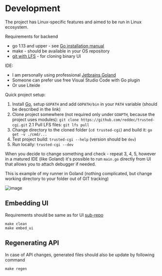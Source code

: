 # Development

The project has Linux-specific features and aimed to be run in Linux ecosystem.

Requirements for backend

* go 1.13 and upper - see [Go installation manual](https://golang.org/doc/install)
* make - should be available in your OS repository
* [git with LFS](https://git-lfs.github.com/) - for cloning binary UI

IDE:

* I am personally using professional [Jetbrains Goland](https://www.jetbrains.com/go/)
* Someone can prefer use free Visual Studio Code with Go plugin
* Or use Liteide

Quick project setup:

1. Install  [Go](https://golang.org/doc/install), setup `GOPATH` and add `GOPATH/bin` in your `PATH` variable (should be described in the link)
2. Clone project somewhere (not required only under `GOAPTH`, because the project uses modules): `git clone https://github.com/reddec/trusted-cgi.git`
2.1 Pull LFS files: `git lfs pull`
3. Change directory to the cloned folder (`cd trusted-cgi`) and build it: `go get -v ./cmd/...`
4. Test project build: `trusted-cgi --help` (version should be `dev`)
5. Run locally: `trusted-cgi --dev`

When you decide to change something and check - repeat 3, 4, 5, however in a matured IDE (like Goland) it's
possible to run `main.go` directly from UI that allows you to attach debugger if needed.

This is example of my runner in Goland (nothing complicated, but change working directory to your folder out of GIT tracking)

![image](https://user-images.githubusercontent.com/6597086/83396622-d9568b80-a42e-11ea-8be4-93f7b4cff0c2.png)
  

## Embedding UI

Requirements should be same as for UI [sub-repo](https://github.com/reddec/trusted-cgi-ui)

```shell
make clean
make embed_ui
```

## Regenerating API

In case of API changes, generated files should also be update by following command

```shell
make regen
```